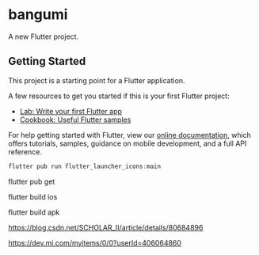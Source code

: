 # bangumi

A new Flutter project.

## Getting Started

This project is a starting point for a Flutter application.

A few resources to get you started if this is your first Flutter project:

- [Lab: Write your first Flutter app](https://flutter.dev/docs/get-started/codelab)
- [Cookbook: Useful Flutter samples](https://flutter.dev/docs/cookbook)

For help getting started with Flutter, view our
[online documentation](https://flutter.dev/docs), which offers tutorials,
samples, guidance on mobile development, and a full API reference.

```js
flutter pub run flutter_launcher_icons:main
```

flutter pub get  

flutter build ios

flutter build apk

https://blog.csdn.net/SCHOLAR_II/article/details/80684896

https://dev.mi.com/myitems/0/0?userId=406064860